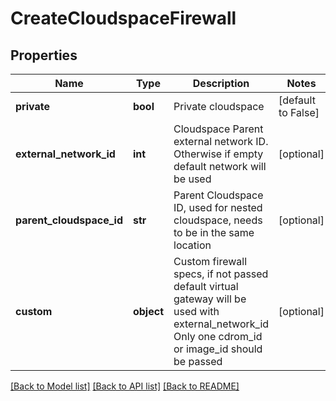 # CreateCloudspaceFirewall

## Properties
Name | Type | Description | Notes
------------ | ------------- | ------------- | -------------
**private** | **bool** | Private cloudspace | [default to False]
**external_network_id** | **int** | Cloudspace Parent external network ID. Otherwise if empty default network will be used | [optional] 
**parent_cloudspace_id** | **str** | Parent Cloudspace ID, used for nested cloudspace, needs to be in the same location | [optional] 
**custom** | **object** | Custom firewall specs, if not passed default virtual gateway will be used with external_network_id Only one cdrom_id or image_id should be passed | [optional] 

[[Back to Model list]](../README.md#documentation-for-models) [[Back to API list]](../README.md#documentation-for-api-endpoints) [[Back to README]](../README.md)


